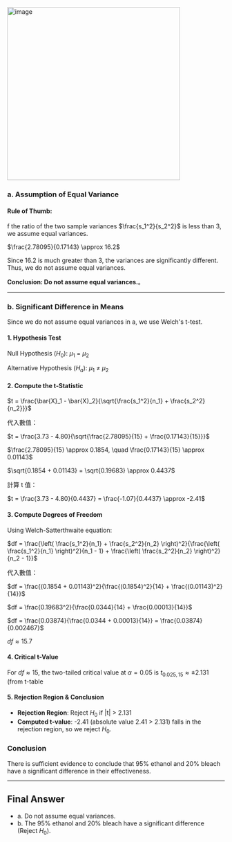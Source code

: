 <img width="400" alt="image" src="https://github.com/user-attachments/assets/f909a58b-57f0-4c06-929e-d1b1e758aa81" />  

### **a. Assumption of Equal Variance**

#### **Rule of Thumb:**  
f the ratio of the two sample variances $\frac{s_1^2}{s_2^2}$ is less than 3, we assume equal variances.

$\frac{2.78095}{0.17143} \approx 16.2$


Since 16.2 is much greater than 3, the variances are significantly different. Thus, we do not assume equal variances.

**Conclusion: Do not assume equal variances.**。

---

### **b.  Significant Difference in Means**
Since we do not assume equal variances in a, we use Welch's t-test.

#### **1. Hypothesis Test**

Null Hypothesis ($H_0$): $μ_1$ = $μ_2$     

Alternative Hypothesis ($H_a$): $μ_1$ ≠ $μ_2$


#### **2.  Compute the t-Statistic**

$t = \frac{\bar{X}_1 - \bar{X}_2}{\sqrt{\frac{s_1^2}{n_1} + \frac{s_2^2}{n_2}}}$


代入數值：

$t = \frac{3.73 - 4.80}{\sqrt{\frac{2.78095}{15} + \frac{0.17143}{15}}}$

$\frac{2.78095}{15} \approx 0.1854, \quad \frac{0.17143}{15} \approx 0.01143$

$\sqrt{0.1854 + 0.01143} = \sqrt{0.19683} \approx 0.4437$

計算 t 值：

$t = \frac{3.73 - 4.80}{0.4437} = \frac{-1.07}{0.4437} \approx -2.41$

#### **3. Compute Degrees of Freedom**
Using Welch-Satterthwaite equation:

$df = \frac{\left( \frac{s_1^2}{n_1} + \frac{s_2^2}{n_2} \right)^2}{\frac{\left( \frac{s_1^2}{n_1} \right)^2}{n_1 - 1} + \frac{\left( \frac{s_2^2}{n_2} \right)^2}{n_2 - 1}}$

代入數值：

$df = \frac{(0.1854 + 0.01143)^2}{\frac{(0.1854)^2}{14} + \frac{(0.01143)^2}{14}}$

$df = \frac{0.19683^2}{\frac{0.0344}{14} + \frac{0.00013}{14}}$

$df = \frac{0.03874}{\frac{0.0344 + 0.00013}{14}} = \frac{0.03874}{0.002467}$

$df \approx 15.7$

#### **4.  Critical t-Value**
For $df \approx 15$, the two-tailed critical value at $\alpha = 0.05$ is $t_{0.025,15} \approx \pm 2.131$ (from t-table

#### **5. Rejection Region & Conclusion**
- **Rejection Region**: Reject $H_0$ if \|t| > 2.131
- **Computed t-value**: \-2.41 (absolute value 2.41 > 2.131) falls in the rejection region, so we reject $H_0$.

### **Conclusion**
There is sufficient evidence to conclude that 95% ethanol and 20% bleach have a significant difference in their effectiveness.



---

## **Final Answer**
- a. Do not assume equal variances.  
- b. The 95% ethanol and 20% bleach have a significant difference (Reject $H_0$).
